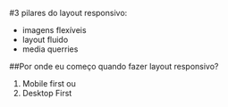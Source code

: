 #3 pilares do layout responsivo:

- imagens flexíveis
- layout fluido
- media querries

##Por onde eu começo quando fazer layout responsivo?

1. Mobile first
ou
2. Desktop First
